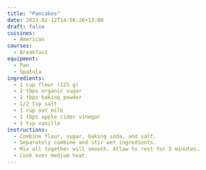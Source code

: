 ```yaml
---
title: "Pancakes"
date: 2023-02-12T14:58:26+13:00
draft: false
cuisines:
  - American
courses:
  - Breakfast
equipment:
  - Pan
  - Spatula
ingredients:
  - 1 cup flour (125 g)
  - 2 tbps organic sugar
  - 1 tbps baking powder
  - 1/2 tsp salt
  - 1 cup oat milk
  - 1 tbps apple cider vinegar
  - 1 tsp vanilla
instructions:
  - Combine flour, sugar, baking soda, and salt.
  - Separately combine and stir wet ingredients.
  - Mix all together will smooth. Allow to rest for 5 minutes.
  - Cook over medium heat.
---
```


